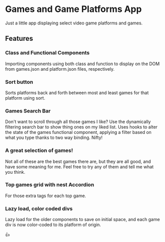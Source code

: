 # Games and Game Platforms App

Just a little app displaying select video game platforms and games. 

## Features

### Class and Functional Components

Importing components using both class and function to display on the DOM from games.json and platform.json files, respectively. 

### Sort button

Sorts platforms back and forth between most and least games for that platform using sort.

### Games Search Bar

Don't want to scroll through all those games I like? Use the dynamically filtering search bar to show thing ones on my liked list. Uses hooks to alter the state of the games functional component, applying a filter based on what you type thanks to two way binding. Nifty! 

### A great selection of games!

Not all of these are the best games there are, but they are all good, and have some meaning for me. Feel free to try any of them and tell me what you think.

### Top games grid with nest Accordion 

For those extra tags for each top game. 

### Lazy load, color coded divs 

Lazy load for the older components to save on initial space, and each game div is now color-coded to its platform of origin.

:+1: